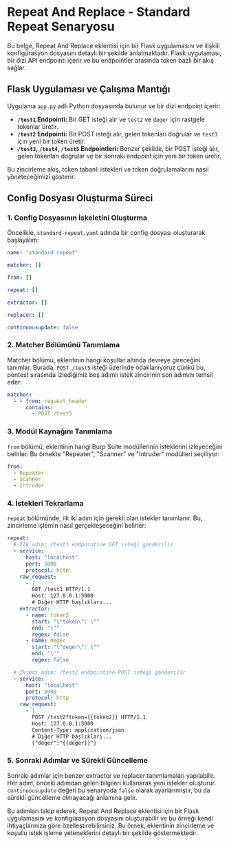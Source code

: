 # Repeat And Replace - Standard Repeat Senaryosu

Bu belge, Repeat And Replace eklentisi için bir Flask uygulamasını ve ilişkili konfigürasyon dosyasını detaylı bir şekilde anlatmaktadır. Flask uygulaması, bir dizi API endpointi içerir ve bu endpointler arasında token bazlı bir akış sağlar.

## Flask Uygulaması ve Çalışma Mantığı

Uygulama `app.py` adlı Python dosyasında bulunur ve bir dizi endpoint içerir:

- **`/test1` Endpointi:** Bir GET isteği alır ve `test2` ve `deger` için rastgele tokenlar üretir.
- **`/test2` Endpointi:** Bir POST isteği alır, gelen tokenları doğrular ve `test3` için yeni bir token üretir.
- **`/test3`, `/test4`, `/test5` Endpointleri:** Benzer şekilde, bir POST isteği alır, gelen tokenları doğrular ve bir sonraki endpoint için yeni bir token üretir.

Bu zincirleme akış, token tabanlı istekleri ve token doğrulamalarını nasıl yöneteceğimizi gösterir.

## Config Dosyası Oluşturma Süreci

### 1. Config Dosyasının İskeletini Oluşturma

Öncelikle, `standard-repeat.yaml` adında bir config dosyası oluşturarak başlayalım:

```yaml
name: "standard repeat"

matcher: []

from: []

repeat: []

extractor: []

replacer: []

continuousupdate: false
```

### 2. Matcher Bölümünü Tanımlama

Matcher bölümü, eklentinin hangi koşullar altında devreye gireceğini tanımlar. Burada, `POST /test5` isteği üzerinde odaklanıyoruz çünkü bu, pentest sırasında izlediğimiz beş adımlı istek zincirinin son adımını temsil eder:

```yaml
matcher:
  - - from: request_header
      contains:
        - POST /test5
```

### 3. Modül Kaynağını Tanımlama

`from` bölümü, eklentinin hangi Burp Suite modüllerinin isteklerini izleyeceğini belirler. Bu örnekte "Repeater", "Scanner" ve "Intruder" modülleri seçiliyor:

```yaml
from:
  - Repeater
  - Scanner
  - Intruder
```

### 4. İstekleri Tekrarlama

`repeat` bölümünde, ilk iki adım için gerekli olan istekler tanımlanır. Bu, zincirleme işlemin nasıl gerçekleşeceğini belirler:

```yaml
repeat:
  # İlk adım: /test1 endpointine GET isteği gönderilir
  - service:
      host: "localhost"
      port: 5000
      protocol: http
    raw_request:
      - |
        GET /test1 HTTP/1.1
        Host: 127.0.0.1:5000
        # Diğer HTTP başlıkları...
    extractor:
      - name: token2
        start: "\"token\": \""
        end: "\""
        regex: false
      - name: deger
        start: "\"deger\": \""
        end: "\""
        regex: false

  # İkinci adım: /test2 endpointine POST isteği gönderilir
  - service:
      host: "localhost"
      port: 5000
      protocol: http
    raw_request:
      - |
        POST /test2?token={{token2}} HTTP/1.1
        Host: 127.0.0.1:5000
        Content-Type: application/json
        # Diğer HTTP başlıkları...
        {"deger":"{{deger}}"}
```

### 5. Sonraki Adımlar ve Sürekli Güncelleme

Sonraki adımlar için benzer extractor ve replacer tanımlamaları yapılabilir. Her adım, önceki adımdan gelen bilgileri kullanarak yeni istekler oluşturur. `continuousupdate` değeri bu senaryoda `false` olarak ayarlanmıştır, bu da sürekli güncelleme olmayacağı anlamına gelir.

Bu adımları takip ederek, Repeat And Replace eklentisi için bir Flask uygulamasını ve konfigürasyon dosyasını oluşturabilir ve bu örneği kendi ihtiyaçlarınıza göre özelleştirebilirsiniz. Bu örnek, eklentinin zincirleme ve koşullu istek işleme yeteneklerini detaylı bir şekilde göstermektedir.
